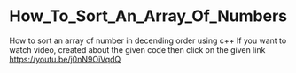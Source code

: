 # How_To_Sort_An_Array_Of_Numbers
How to sort an array of number in decending order using c++
If you want to watch video, created about the given code then click on the given link
https://youtu.be/j0nN9OiVqdQ
 
